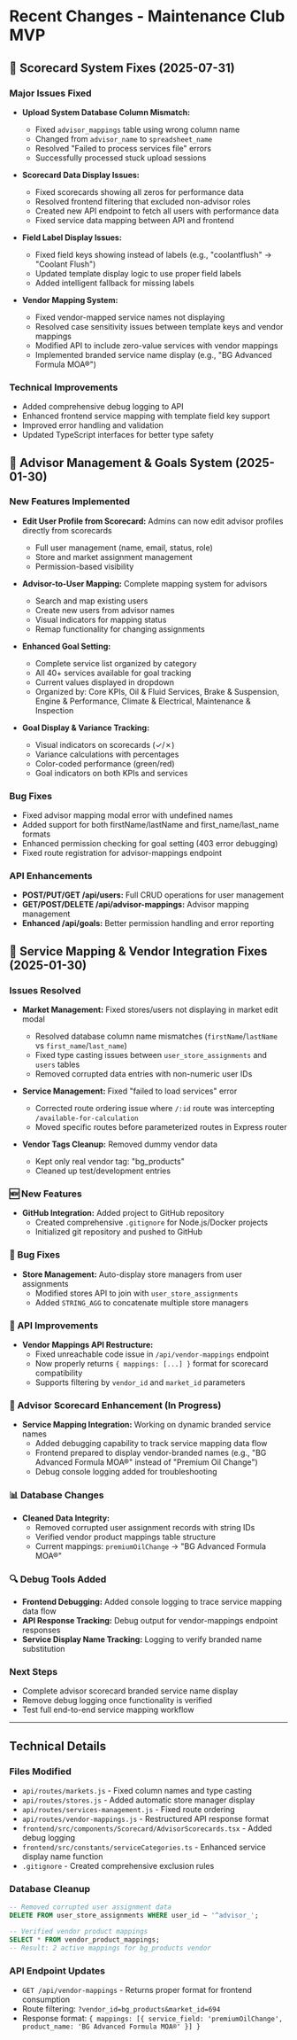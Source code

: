 # Recent Changes - Maintenance Club MVP

## 🔧 Scorecard System Fixes (2025-07-31)

### Major Issues Fixed
- **Upload System Database Column Mismatch:**
  - Fixed `advisor_mappings` table using wrong column name
  - Changed from `advisor_name` to `spreadsheet_name`
  - Resolved "Failed to process services file" errors
  - Successfully processed stuck upload sessions

- **Scorecard Data Display Issues:**
  - Fixed scorecards showing all zeros for performance data
  - Resolved frontend filtering that excluded non-advisor roles
  - Created new API endpoint to fetch all users with performance data
  - Fixed service data mapping between API and frontend

- **Field Label Display Issues:**
  - Fixed field keys showing instead of labels (e.g., "coolantflush" → "Coolant Flush")
  - Updated template display logic to use proper field labels
  - Added intelligent fallback for missing labels

- **Vendor Mapping System:**
  - Fixed vendor-mapped service names not displaying
  - Resolved case sensitivity issues between template keys and vendor mappings
  - Modified API to include zero-value services with vendor mappings
  - Implemented branded service name display (e.g., "BG Advanced Formula MOA®")

### Technical Improvements
- Added comprehensive debug logging to API
- Enhanced frontend service mapping with template field key support
- Improved error handling and validation
- Updated TypeScript interfaces for better type safety

## 🎯 Advisor Management & Goals System (2025-01-30)

### New Features Implemented
- **Edit User Profile from Scorecard:** Admins can now edit advisor profiles directly from scorecards
  - Full user management (name, email, status, role)
  - Store and market assignment management
  - Permission-based visibility

- **Advisor-to-User Mapping:** Complete mapping system for advisors
  - Search and map existing users
  - Create new users from advisor names
  - Visual indicators for mapping status
  - Remap functionality for changing assignments

- **Enhanced Goal Setting:**
  - Complete service list organized by category
  - All 40+ services available for goal tracking
  - Current values displayed in dropdown
  - Organized by: Core KPIs, Oil & Fluid Services, Brake & Suspension, Engine & Performance, Climate & Electrical, Maintenance & Inspection

- **Goal Display & Variance Tracking:**
  - Visual indicators on scorecards (✓/✗)
  - Variance calculations with percentages
  - Color-coded performance (green/red)
  - Goal indicators on both KPIs and services

### Bug Fixes
- Fixed advisor mapping modal error with undefined names
- Added support for both firstName/lastName and first_name/last_name formats
- Enhanced permission checking for goal setting (403 error debugging)
- Fixed route registration for advisor-mappings endpoint

### API Enhancements
- **POST/PUT/GET /api/users:** Full CRUD operations for user management
- **GET/POST/DELETE /api/advisor-mappings:** Advisor mapping management
- **Enhanced /api/goals:** Better permission handling and error reporting

## 🔧 Service Mapping & Vendor Integration Fixes (2025-01-30)

### Issues Resolved
- **Market Management:** Fixed stores/users not displaying in market edit modal
  - Resolved database column name mismatches (`firstName`/`lastName` vs `first_name`/`last_name`)
  - Fixed type casting issues between `user_store_assignments` and `users` tables
  - Removed corrupted data entries with non-numeric user IDs

- **Service Management:** Fixed "failed to load services" error
  - Corrected route ordering issue where `/:id` route was intercepting `/available-for-calculation`
  - Moved specific routes before parameterized routes in Express router

- **Vendor Tags Cleanup:** Removed dummy vendor data
  - Kept only real vendor tag: "bg_products"
  - Cleaned up test/development entries

### 🆕 New Features
- **GitHub Integration:** Added project to GitHub repository
  - Created comprehensive `.gitignore` for Node.js/Docker projects
  - Initialized git repository and pushed to GitHub

### 🐛 Bug Fixes
- **Store Management:** Auto-display store managers from user assignments
  - Modified stores API to join with `user_store_assignments`
  - Added `STRING_AGG` to concatenate multiple store managers

### 🔄 API Improvements
- **Vendor Mappings API Restructure:**
  - Fixed unreachable code issue in `/api/vendor-mappings` endpoint
  - Now properly returns `{ mappings: [...] }` format for scorecard compatibility
  - Supports filtering by `vendor_id` and `market_id` parameters

### 🎯 Advisor Scorecard Enhancement (In Progress)
- **Service Mapping Integration:** Working on dynamic branded service names
  - Added debugging capability to track service mapping data flow
  - Frontend prepared to display vendor-branded names (e.g., "BG Advanced Formula MOA®" instead of "Premium Oil Change")
  - Debug console logging added for troubleshooting

### 📊 Database Changes
- **Cleaned Data Integrity:**
  - Removed corrupted user assignment records with string IDs
  - Verified vendor product mappings table structure
  - Current mappings: `premiumOilChange` → "BG Advanced Formula MOA®"

### 🔍 Debug Tools Added
- **Frontend Debugging:** Added console logging to trace service mapping data flow
- **API Response Tracking:** Debug output for vendor-mappings endpoint responses
- **Service Display Name Tracking:** Logging to verify branded name substitution

### Next Steps
- Complete advisor scorecard branded service name display
- Remove debug logging once functionality is verified
- Test full end-to-end service mapping workflow

---

## Technical Details

### Files Modified
- `api/routes/markets.js` - Fixed column names and type casting
- `api/routes/stores.js` - Added automatic store manager display
- `api/routes/services-management.js` - Fixed route ordering
- `api/routes/vendor-mappings.js` - Restructured API response format
- `frontend/src/components/Scorecard/AdvisorScorecards.tsx` - Added debug logging
- `frontend/src/constants/serviceCategories.ts` - Enhanced service display name function
- `.gitignore` - Created comprehensive exclusion rules

### Database Cleanup
```sql
-- Removed corrupted user assignment data
DELETE FROM user_store_assignments WHERE user_id ~ '^advisor_';

-- Verified vendor product mappings
SELECT * FROM vendor_product_mappings;
-- Result: 2 active mappings for bg_products vendor
```

### API Endpoint Updates
- `GET /api/vendor-mappings` - Returns proper format for frontend consumption
- Route filtering: `?vendor_id=bg_products&market_id=694`
- Response format: `{ mappings: [{ service_field: 'premiumOilChange', product_name: 'BG Advanced Formula MOA®' }] }`